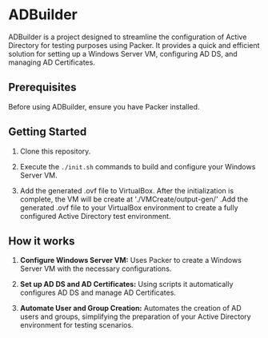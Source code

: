 # ADBuilder

ADBuilder is a project designed to streamline the configuration of Active Directory for testing purposes using Packer. It provides a quick and efficient solution for setting up a Windows Server VM, configuring AD DS, and managing AD Certificates.

## Prerequisites

Before using ADBuilder, ensure you have Packer installed.


## Getting Started

1. Clone this repository.

2. Execute the `./init.sh` commands to build and configure your Windows Server VM.

3. Add the generated .ovf file to VirtualBox. After the initialization is complete, the VM will be create at './VMCreate/output-gen/' .Add the generated .ovf file to your VirtualBox environment to create a fully configured Active Directory test environment.

## How it works

1. **Configure Windows Server VM:**
   Uses Packer to create a Windows Server VM with the necessary configurations.

2. **Set up AD DS and AD Certificates:**
   Using scripts it automatically configures AD DS and manage AD Certificates.

3. **Automate User and Group Creation:**
   Automates the creation of AD users and groups, simplifying the preparation of your Active Directory environment for testing scenarios.
